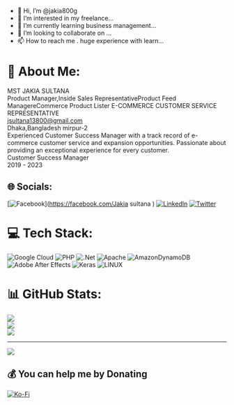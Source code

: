 - 👋 Hi, I’m @jakia800g
- 👀 I’m interested in my freelance...
- 🌱 I’m currently learning business management...
- 💞️ I’m looking to collaborate on ...
- 📫 How to reach me . huge experience with learn...

<!---<a href="https://visitcount.itsvg.in">
  <img src="https://visitcount.itsvg.in/api?id=Jakia800&label=Profile%20Views%20&icon=0&pretty=false" />
</a>https://visitcount.itsvg.in
jakia800g/jakia800g is a ✨ special ✨ repository because its `README.md` (this file) appears on your GitHub profile.
You can click the Preview link to take a look at your changes.
--->
# 💫 About Me:
MST JAKIA SULTANA <br>Product Manager,Inside Sales RepresentativeProduct Feed ManagereCommerce Product Lister E-COMMERCE CUSTOMER SERVICE REPRESENTATIVE<br>jsultana13800@gmail.com<br>Dhaka,Bangladesh mirpur-2 <br>Experienced Customer Success Manager with a track record of e-commerce customer service and expansion opportunities. Passionate about providing an exceptional experience for every customer.<br>Customer Success Manager<br>2019 - 2023


## 🌐 Socials:
[![Facebook](https://img.shields.io/badge/Facebook-%231877F2.svg?logo=Facebook&logoColor=white)](https://facebook.com/Jakia sultana ) [![LinkedIn](https://img.shields.io/badge/LinkedIn-%230077B5.svg?logo=linkedin&logoColor=white)](https://linkedin.com/in/https://www.linkedin.com/in/jakia-sultana-093003288) [![Twitter](https://img.shields.io/badge/Twitter-%231DA1F2.svg?logo=Twitter&logoColor=white)](https://twitter.com/Jakia800g) 

# 💻 Tech Stack:
![Google Cloud](https://img.shields.io/badge/Google%20Cloud-%234285F4.svg?style=for-the-badge&logo=google-cloud&logoColor=white) ![PHP](https://img.shields.io/badge/php-%23777BB4.svg?style=for-the-badge&logo=php&logoColor=white) ![.Net](https://img.shields.io/badge/.NET-5C2D91?style=for-the-badge&logo=.net&logoColor=white) ![Apache](https://img.shields.io/badge/apache-%23D42029.svg?style=for-the-badge&logo=apache&logoColor=white) ![AmazonDynamoDB](https://img.shields.io/badge/Amazon%20DynamoDB-4053D6?style=for-the-badge&logo=Amazon%20DynamoDB&logoColor=white) ![Adobe After Effects](https://img.shields.io/badge/Adobe%20After%20Effects-9999FF.svg?style=for-the-badge&logo=Adobe%20After%20Effects&logoColor=white) ![Keras](https://img.shields.io/badge/Keras-%23D00000.svg?style=for-the-badge&logo=Keras&logoColor=white) ![LINUX](https://img.shields.io/badge/Linux-FCC624?style=for-the-badge&logo=linux&logoColor=black)
# 📊 GitHub Stats:
![](https://github-readme-stats.vercel.app/api?username=Jakia800g&theme=dark&hide_border=true&include_all_commits=true&count_private=false)<br/>
![](https://github-readme-streak-stats.herokuapp.com/?user=Jakia800g&theme=dark&hide_border=true)<br/>
![](https://github-readme-stats.vercel.app/api/top-langs/?username=Jakia800g&theme=dark&hide_border=true&include_all_commits=true&count_private=false&layout=compact)

---
[![](https://visitcount.itsvg.in/api?id=Jakia800g&icon=0&color=0)](https://visitcount.itsvg.in)

  ## 💰 You can help me by Donating
  [![Ko-Fi](https://img.shields.io/badge/Ko--fi-F16061?style=for-the-badge&logo=ko-fi&logoColor=white)](https://ko-fi.com/jakia800) 

  
<!-- Proudly created with GPRM ( https://gprm.itsvg.in ) -->
